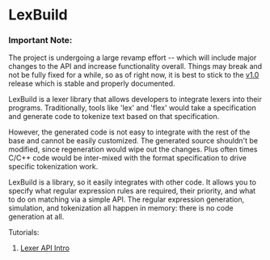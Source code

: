 # LexBuild

### Important Note:
The project is undergoing a large revamp effort -- which will include major changes to the API and increase
functionality overall. Things may break and not be fully fixed for a while, so as of right now, it is best to stick
to the [v1.0](https://github.com/maheshkhanwalkar/LexBuild/tree/ec865cd4cd4c121fa2086bb6664a38b6ebebba1e) release
which is stable and properly documented.

LexBuild is a lexer library that allows developers to integrate lexers into their programs. Traditionally, tools
like 'lex' and 'flex' would take a specification and generate code to tokenize text based on that specification.

However, the generated code is not easy to integrate with the rest of the base and cannot be easily customized. The
generated source shouldn't be modified, since regeneration would wipe out the changes. Plus often times C/C++ code
would be inter-mixed with the format specification to drive specific tokenization work.

LexBuild is a library, so it easily integrates with other code. It allows you to specify what regular expression
rules are required, their priority, and what to do on matching via a simple API. The regular expression generation,
simulation, and tokenization all happen in memory: there is no code generation at all.

Tutorials:

1. [Lexer API Intro](https://github.com/maheshkhanwalkar/LexBuild/blob/master/Tutorials/Intro.md)

